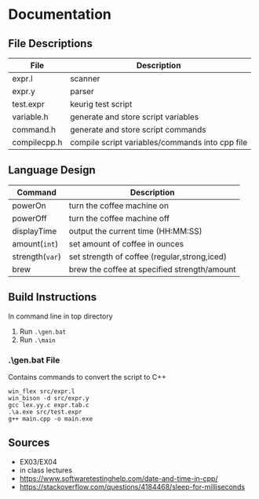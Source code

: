 # Documentation

## File Descriptions

| File         | Description                                     |
|--------------|-------------------------------------------------|
| expr.l       | scanner                                         |
| expr.y       | parser                                          |
| test.expr    | keurig test script                              |
| variable.h   | generate and store script variables             |
| command.h    | generate and store script commands              |
| compilecpp.h | compile script variables/commands into cpp file |

## Language Design

| Command         | Description                                  |
|-----------------|----------------------------------------------|
| powerOn         | turn the coffee machine on                   |
| powerOff        | turn the coffee machine off                  |
| displayTime     | output the current time (HH:MM:SS)           |
| amount(`int`)   | set amount of coffee in ounces               |
| strength(`var`) | set strength of coffee (regular,strong,iced) |
| brew            | brew the coffee at specified strength/amount |

## Build Instructions
In command line in top directory
1. Run `.\gen.bat`
2. Run `.\main`

### .\gen.bat File

Contains commands to convert the script to C++

    win_flex src/expr.l 
    win_bison -d src/expr.y 
    gcc lex.yy.c expr.tab.c
    .\a.exe src/test.expr
    g++ main.cpp -o main.exe

## Sources

- EX03/EX04
- in class lectures
- https://www.softwaretestinghelp.com/date-and-time-in-cpp/
- https://stackoverflow.com/questions/4184468/sleep-for-milliseconds